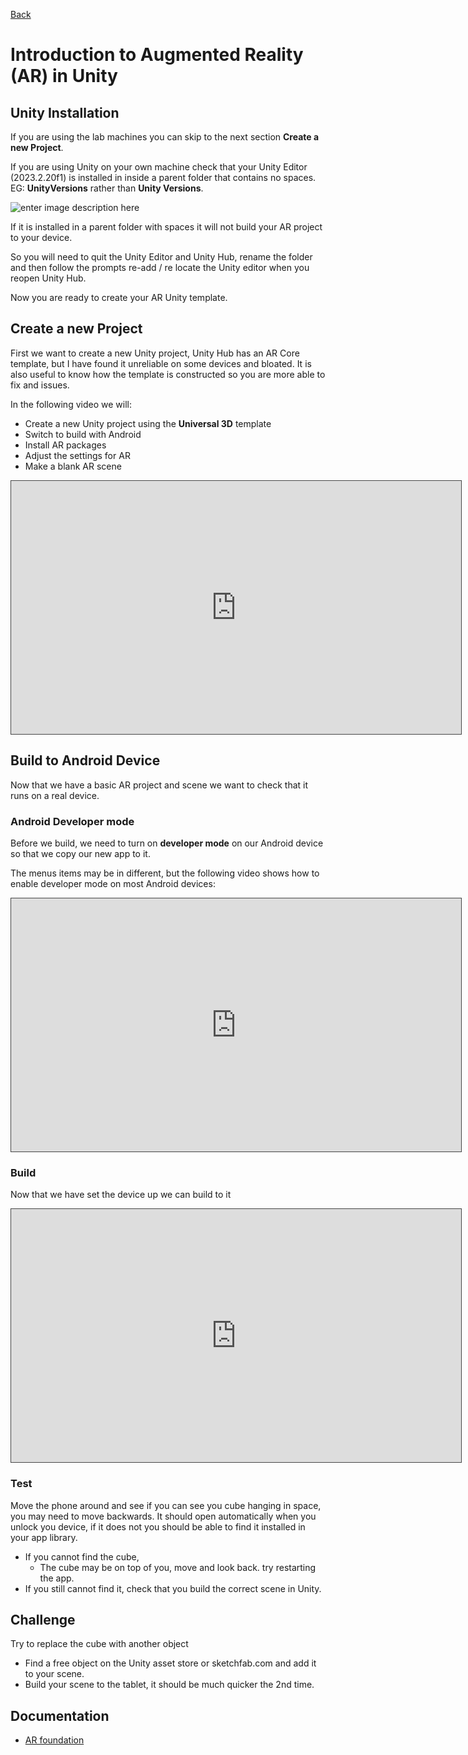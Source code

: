 [Back](https://uwetom.github.io/media-production-worksheets)

# Introduction to Augmented Reality (AR) in Unity

## Unity Installation

If you are using the lab machines you can skip to the next section **Create a new Project**.

If you are using Unity on your own machine check that your Unity Editor (2023.2.20f1) is installed in inside a parent folder that contains no spaces. EG: **UnityVersions** rather than **Unity Versions**.

![enter image description here](https://uwetom.github.io/media-production-worksheets/wk13-unity-ar-introduction/images/editor-loc.png)

If it is installed in a parent folder with spaces it will not build your AR project to your device.

So you will need to quit the Unity Editor and Unity Hub, rename the folder and then follow the prompts re-add / re locate the Unity editor when you reopen Unity Hub.

Now you are ready to create your AR Unity template.

## Create a new Project

First we want to create a new Unity project, Unity Hub has an AR Core template, but I have found it unreliable on some devices and bloated. It is also useful to know how the template is constructed so you are more able to fix and issues.

In the following video we will:
- Create a new Unity project using the **Universal 3D** template
- Switch to build with Android
- Install AR packages
- Adjust the settings for AR
- Make a blank AR scene

<iframe src="https://uwe.cloud.panopto.eu/Panopto/Pages/Embed.aspx?id=889f2f8a-87c2-4ff2-a202-b21a008f305a&autoplay=false&offerviewer=true&showtitle=false&showbrand=false&captions=false&interactivity=all" height="405" width="720" style="border: 1px solid #464646;" allowfullscreen allow="autoplay" aria-label="Panopto Embedded Video Player" aria-description="unity- ar_template" ></iframe>

## Build to Android Device

Now that we have a basic AR project and scene we want to check that it runs on a real device.

### Android Developer mode
Before we build, we need to turn on **developer mode** on our Android device so that we copy our new app to it.

The menus items may be in different, but the following video shows how to enable developer mode on most Android devices:

<iframe src="https://uwe.cloud.panopto.eu/Panopto/Pages/Embed.aspx?id=f24a7422-8565-43e6-af75-b21e00a0a1b5&autoplay=false&offerviewer=true&showtitle=false&showbrand=false&captions=false&interactivity=all" height="405" width="720" style="border: 1px solid #464646;" allowfullscreen allow="autoplay" aria-label="Panopto Embedded Video Player" aria-description="Android developer mode" ></iframe>

### Build

Now that we have set the device up we can build to it

<iframe src="https://uwe.cloud.panopto.eu/Panopto/Pages/Embed.aspx?id=1c0abd93-e11a-40b9-8d4d-b21e00a3fea0&autoplay=false&offerviewer=true&showtitle=false&showbrand=false&captions=false&interactivity=all" height="405" width="720" style="border: 1px solid #464646;" allowfullscreen allow="autoplay" aria-label="Panopto Embedded Video Player" aria-description="unity-build to android" ></iframe>

### Test

Move the phone around and see if you can see you cube hanging in space, you may need to move backwards. It should open automatically when you unlock you device, if it does not you should be able to find it installed in your app library.

- If you cannot find the cube,
	- The cube may be on top of you, move and look back.
  try restarting the app. 
- If you still cannot find it, check that you build the correct scene in Unity.

## Challenge

Try to replace the cube with another object
- Find a free object on the Unity  asset store or  sketchfab.com and add it to your scene.
- Build your scene to the tablet, it should be much quicker the 2nd time.




## Documentation
- [AR foundation](https://docs.unity3d.com/Packages/com.unity.xr.arfoundation@5.1/manual/index.html)

<!--stackedit_data:
eyJoaXN0b3J5IjpbMTc2NzI3NzE3NCwxMjA1OTI0OTAzLC00Nj
EwNzAxMjQsLTIwNjA4Mzc0ODYsNzgzOTUwMDI5LC0xMjMwNzg4
NjcyLDYxMzM2ODQ4Nyw1MDQwNTI3NThdfQ==
-->
